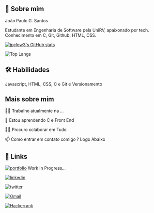 
## 🚀 Sobre mim
João Paulo G. Santos

Estudante em Engenharia de Software pela UniRV, apaixonado por tech. Conhecimento em C, Git, Github, HTML, CSS.



[![jpclow3's GitHub stats](https://github-readme-stats.vercel.app/api?username=jpclow3&show_icons=true&theme=transparent)](https://github.com/jpclow3/github-readme-stats)

![Top Langs](https://github-readme-stats-git-masterrstaa-rickstaa.vercel.app/api/top-langs/?username=JPClow3&layout=compact&bg_color=000&border_color=30A3DC&title_color=E94D5F&text_color=FFF)
## 🛠 Habilidades
Javascript, HTML, CSS, C e Git e Versionamento


## Mais sobre mim
👩‍💻 Trabalho atualmente na ...

🧠 Estou aprendendo C e Front End

👯‍♀️ Procuro colaborar em Tudo

📫 Como entrar em contato comigo ? Logo Abaixo
## 🔗 Links
[![portfolio](https://img.shields.io/badge/my_portfolio-000?style=for-the-badge&logo=ko-fi&logoColor=white)]() Work in Progress...

[![linkedin](https://img.shields.io/badge/linkedin-0A66C2?style=for-the-badge&logo=linkedin&logoColor=white)](https://www.linkedin.com/in/joaopaulosantosgo/)

[![twitter](https://img.shields.io/badge/twitter-1DA1F2?style=for-the-badge&logo=twitter&logoColor=white)](https://twitter.com/JP_Clow3)

[![Gmail](https://img.shields.io/badge/Gmail-333333?style=for-the-badge&logo=gmail&logoColor=red)](mailto:joaopaulo.grv4@gmial.com)

[![Hackerrank](https://img.shields.io/badge/-Hackerrank-2EC866?style=for-the-badge&logo=HackerRank&logoColor=white)](https://hackerrank.com/profile/@joaopaulo_grv4)

